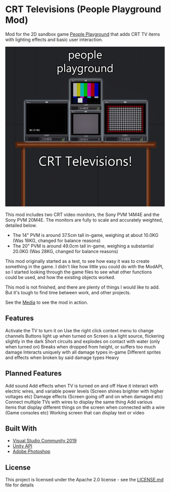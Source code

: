 # CRT Televisions (People Playground Mod)
 Mod for the 2D sandbox game [People Playground](https://store.steampowered.com/app/1118200/People_Playground/) that adds CRT TV items with lighting effects and basic user interaction.

![Logo](https://github.com/RyanT95/PPG_CRT-Televisions/blob/main/Media/icon.png)

This mod includes two CRT video monitors, the Sony PVM 14M4E and the Sony PVM 20M4E. The monitors are fully to scale and accurately weighted, detailed below.
* The 14" PVM is around 37.5cm tall in-game, weighing at about 10.0KG (Was 16KG, changed for balance reasons)
* The 20" PVM is around 49.0cm tall in-game, weighing a substantial 20.0KG (Was 28KG, changed for balance reasons)

This mod originally started as a test, to see how easy it was to create something in the game. I didn't like how little you could do with the ModAPI, so I started looking through the game files to see what other functions could be used, and how the existing objects worked.

This mod is not finished, and there are plenty of things I would like to add. But it's tough to find time between work, and other projects.

See the [Media](https://github.com/RyanT95/PPG_CRT-Televisions/blob/main/Media) to see the mod in action.

## Features
Activate the TV to turn it on
Use the right click context menu to change channels
Buttons light up when turned on
Screen is a light source, flickering slightly in the dark
Short circuits and explodes on contact with water (only when turned on)
Breaks when dropped from height, or suffers too much damage
Interacts uniquely with all damage types in-game
Different sprites and effects when broken by said damage types
Heavy

## Planned Features
Add sound
Add effects when TV is turned on and off
Have it interact with electric wires, and variable power levels (Screen shines brighter with higher voltages etc)
Damage effects (Screen going off and on when damaged etc)
Connect multiple TVs with wires to display the same thing
Add various items that display different things on the screen when connected with a wire (Game consoles etc)
Working screen that can display text or video

## Built With
* [Visual Studio Community 2019](https://visualstudio.microsoft.com/vs/) 
* [Unity API](https://docs.unity3d.com/ScriptReference/)
* [Adobe Photoshop](https://www.adobe.com/uk/products/photoshop.html)

## License
This project is licensed under the Apache 2.0 license - see the [LICENSE.md](https://github.com/RyanT95/PPG_CRT-Televisions/blob/main/LICENSE) file for details
